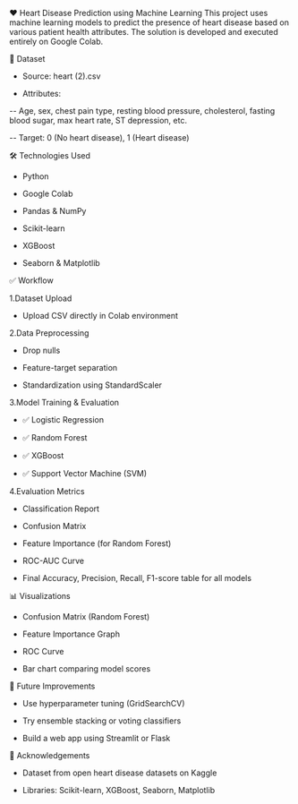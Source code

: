 ❤️ Heart Disease Prediction using Machine Learning
This project uses machine learning models to predict the presence of heart disease based on various patient health attributes. The solution is developed and executed entirely on Google Colab.

📁 Dataset
- Source: heart (2).csv

- Attributes:

-- Age, sex, chest pain type, resting blood pressure, cholesterol, fasting blood sugar, max heart rate, ST depression, etc.

-- Target: 0 (No heart disease), 1 (Heart disease)

🛠️ Technologies Used

- Python

- Google Colab

- Pandas & NumPy

- Scikit-learn

- XGBoost

- Seaborn & Matplotlib

✅ Workflow

1.Dataset Upload

- Upload CSV directly in Colab environment

2.Data Preprocessing

- Drop nulls

- Feature-target separation

- Standardization using StandardScaler

3.Model Training & Evaluation

- ✅ Logistic Regression

- ✅ Random Forest

- ✅ XGBoost

- ✅ Support Vector Machine (SVM)

4.Evaluation Metrics

- Classification Report

- Confusion Matrix

- Feature Importance (for Random Forest)

- ROC-AUC Curve

- Final Accuracy, Precision, Recall, F1-score table for all models



📊 Visualizations

- Confusion Matrix (Random Forest)

- Feature Importance Graph

- ROC Curve

- Bar chart comparing model scores


🔮 Future Improvements

- Use hyperparameter tuning (GridSearchCV)

- Try ensemble stacking or voting classifiers

- Build a web app using Streamlit or Flask

🤝 Acknowledgements

- Dataset from open heart disease datasets on Kaggle

- Libraries: Scikit-learn, XGBoost, Seaborn, Matplotlib

